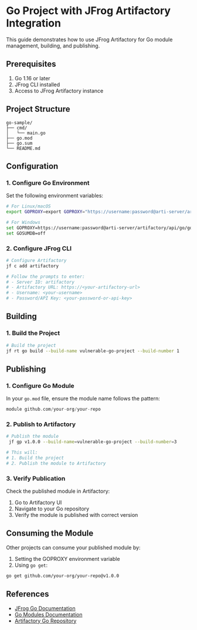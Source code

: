 # Go Project with JFrog Artifactory Integration

This guide demonstrates how to use JFrog Artifactory for Go module management, building, and publishing.

## Prerequisites

1. Go 1.16 or later
2. JFrog CLI installed
3. Access to JFrog Artifactory instance

## Project Structure

```
go-sample/
├── cmd/
│   └── main.go
├── go.mod
├── go.sum
└── README.md
```

## Configuration

### 1. Configure Go Environment

Set the following environment variables:

```bash
# For Linux/macOS
export GOPROXY=export GOPROXY="https://username:password@arti-server/artifactory/api/go/alex-go",direct

# For Windows
set GOPROXY=https://username:password@arti-server/artifactory/api/go/go,direct
set GOSUMDB=off
```

### 2. Configure JFrog CLI

```bash
# Configure Artifactory
jf c add artifactory

# Follow the prompts to enter:
# - Server ID: artifactory
# - Artifactory URL: https://<your-artifactory-url>
# - Username: <your-username>
# - Password/API Key: <your-password-or-api-key>
```

## Building

### 1. Build the Project

```bash
# Build the project
jf rt go build --build-name vulnerable-go-project --build-number 1
```

## Publishing

### 1. Configure Go Module

In your `go.mod` file, ensure the module name follows the pattern:

```go
module github.com/your-org/your-repo
```

### 2. Publish to Artifactory

```bash
# Publish the module
 jf gp v1.0.0 --build-name=vulnerable-go-project --build-number=3  

# This will:
# 1. Build the project
# 2. Publish the module to Artifactory
```

### 3. Verify Publication

Check the published module in Artifactory:
1. Go to Artifactory UI
2. Navigate to your Go repository
3. Verify the module is published with correct version

## Consuming the Module

Other projects can consume your published module by:

1. Setting the GOPROXY environment variable
2. Using `go get`:

```bash
go get github.com/your-org/your-repo@v1.0.0
```

## References

- [JFrog Go Documentation](https://jfrog.com/help/r/jfrog-cli/go-cli-for-jfrog-artifactory/)
- [Go Modules Documentation](https://golang.org/doc/modules/managing-dependencies)
- [Artifactory Go Repository](https://jfrog.com/help/r/jfrog-artifactory-documentation/go-repositories)